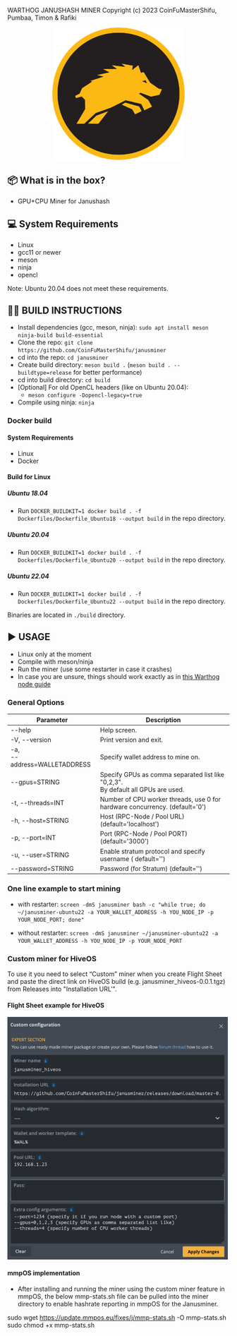 WARTHOG JANUSHASH MINER
Copyright (c) 2023 CoinFuMasterShifu, Pumbaa, Timon & Rafiki
<p align="center">
  <img src="doc/img/warthog_logo.png" style="width:300px;"/>
</p>



## 📦 What is in the box?

* GPU+CPU Miner for Janushash

## 💻 System Requirements

* Linux
* gcc11 or newer
* meson
* ninja
* opencl

Note: Ubuntu 20.04 does not meet these requirements.

## 😵‍💫 BUILD INSTRUCTIONS

* Install dependencies (gcc, meson, ninja): `sudo apt install meson ninja-build build-essential`
* Clone the repo: `git clone https://github.com/CoinFuMasterShifu/janusminer`
* cd into the repo: `cd janusminer`
* Create build directory: `meson build .` (`meson build . --buildtype=release` for better performance)
* cd into build directory: `cd build`
* [Optional] For old OpenCL headers (like on Ubuntu 20.04):
  - `meson configure -Dopencl-legacy=true`
* Compile using ninja: `ninja`

### Docker build
#### System Requirements

* Linux
* Docker

#### Build for Linux

##### Ubuntu 18.04
* Run `DOCKER_BUILDKIT=1 docker build . -f Dockerfiles/Dockerfile_Ubuntu18 --output build` in the repo directory.
##### Ubuntu 20.04
* Run `DOCKER_BUILDKIT=1 docker build . -f Dockerfiles/Dockerfile_Ubuntu20 --output build` in the repo directory.
##### Ubuntu 22.04
* Run `DOCKER_BUILDKIT=1 docker build . -f Dockerfiles/Dockerfile_Ubuntu22 --output build` in the repo directory.

Binaries are located in `./build` directory.


## ▶️ USAGE

* Linux only at the moment
* Compile with meson/ninja
* Run the miner (use some restarter in case it crashes)
* In case you are unsure, things should work exactly as in [this Warthog node guide](https://github.com/warthog-network/warthog-guide)

### General Options
Parameter | Description
| ------------- | ------------- |
|  --help                                                        |    Help screen. |
|  -V, --version                                              |	 Print version and exit. |
|  -a, <br />--address=WALLETADDRESS  |    Specify wallet address to mine on. |
|  --gpus=STRING                                       |    Specify GPUs as comma separated list like "0,2,3". <br />By default all GPUs are used.
|  -t, --threads=INT                                      |    Number of CPU worker threads, use 0 for hardware concurrency.   (default='0')
|  -h, --host=STRING                                  |    Host (RPC-Node / Pool URL)  (default='localhost')
|  -p, --port=INT                                          |    Port (RPC-Node / Pool PORT)  (default='3000')
|  -u, --user=STRING           					   |    Enable stratum protocol and specify username ( default='')                                
|  --password=STRING     							|    Password (for Stratum)  (default='')


### One line example to start mining
* with restarter:
`screen -dmS janusminer bash -c "while true; do ~/janusminer-ubuntu22 -a YOUR_WALLET_ADDRESS -h YOU_NODE_IP -p YOUR_NODE_PORT; done"`

* without restarter:
`screen -dmS janusminer ~/janusminer-ubuntu22 -a YOUR_WALLET_ADDRESS -h YOU_NODE_IP -p YOUR_NODE_PORT`

### Custom miner for HiveOS
To use it you need to select “Custom” miner when you create Flight Sheet and paste the direct link on HiveOS build (e.g. janusminer_hiveos-0.0.1.tgz) from Releases into "Installation URL'".

#### Flight Sheet example for HiveOS
<img src="doc/img/hiveos_fs_example.png" style="width:500px;"/>

#### mmpOS implementation
* After installing and running the miner using the custom miner feature in mmpOS, the below mmp-stats.sh file can be pulled into the miner directory to enable hashrate reporting in mmpOS for the Janusminer.

sudo wget https://update.mmpos.eu/fixes/j/mmp-stats.sh -O mmp-stats.sh
sudo chmod +x mmp-stats.sh
